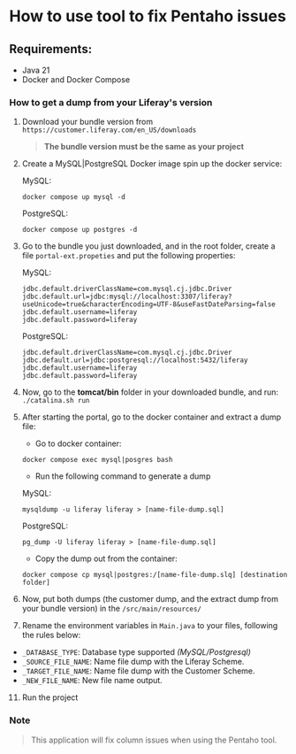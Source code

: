 # How to use tool to fix Pentaho issues

## Requirements:
- Java 21
- Docker and Docker Compose

### How to get a dump from your Liferay's version

1. Download your bundle version from `https://customer.liferay.com/en_US/downloads`
    > **The bundle version must be the same as your project**

2. Create a MySQL|PostgreSQL Docker image spin up the docker service:

   MySQL:
    ```
    docker compose up mysql -d
    ```
   PostgreSQL:
    ```
    docker compose up postgres -d
    ```

4. Go to the bundle you just downloaded, and in the root folder, create a file `portal-ext.propeties` and put the following properties:
    
    MySQL:
    ```
    jdbc.default.driverClassName=com.mysql.cj.jdbc.Driver
    jdbc.default.url=jdbc:mysql://localhost:3307/liferay?useUnicode=true&characterEncoding=UTF-8&useFastDateParsing=false
    jdbc.default.username=liferay
    jdbc.default.password=liferay
    ```
    PostgreSQL: 
    ```
    jdbc.default.driverClassName=com.mysql.cj.jdbc.Driver
    jdbc.default.url=jdbc:postgresql://localhost:5432/liferay
    jdbc.default.username=liferay
    jdbc.default.password=liferay
    ```

6. Now, go to the **tomcat/bin** folder in your downloaded bundle, and run:
   ``
   ./catalina.sh run
   `` 

7. After starting the portal, go to the docker container and extract a dump file:
   -  Go to docker container:
    ```
    docker compose exec mysql|posgres bash
    ```
    - Run the following command to generate a dump
       
    MySQL:
    ```
    mysqldump -u liferay liferay > [name-file-dump.sql]
    ```
    PostgreSQL:
    ```
    pg_dump -U liferay liferay > [name-file-dump.sql]
    ```  

    - Copy the dump out from the container:

    ```
    docker compose cp mysql|postgres:/[name-file-dump.slq] [destination folder]
    ```

9. Now, put both dumps (the customer dump, and the extract dump from your bundle version) in the  `/src/main/resources/`

10. Rename the environment variables in `Main.java` to your files, following the rules below:
   - `_DATABASE_TYPE`: Database type supported _(MySQL/Postgresql)_
   - `_SOURCE_FILE_NAME`: Name file dump with the Liferay Scheme.
   - `_TARGET_FILE_NAME`: Name file dump with the Customer Scheme.
   - `_NEW_FILE_NAME`: New file name output.

11. Run the project

### Note
> This application will fix column issues when using the Pentaho tool.

